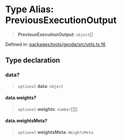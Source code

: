 # Type Alias: PreviousExecutionOutput

> **PreviousExecutionOutput**: `object`[]

Defined in: [packages/tools/geoda/src/utils.ts:16](https://github.com/GeoDaCenter/openassistant/blob/bc4037be52d89829440fcc4aaa1010be73719d16/packages/tools/geoda/src/utils.ts#L16)

## Type declaration

### data?

> `optional` **data**: `object`

#### data.weights?

> `optional` **weights**: `number`[][]

#### data.weightsMeta?

> `optional` **weightsMeta**: `WeightsMeta`
